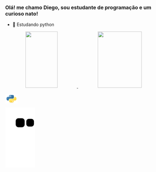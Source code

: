 ### Olá! me chamo Diego, sou estudante de programação e um curioso nato!


- 🌱 Estudando python

<div align="center">
  <a href="https://github.com/Dhyigo">
  <img height="180" width="45%" src="https://github-readme-stats.vercel.app/api?username=Dhyigo&show_icons=true&theme=dark&include_all_commits=true&count_private=true&title_color=true"/>
  <img height="180" width="53%" src="https://github-readme-stats.vercel.app/api/top-langs/?username=Dhyigo&layout=compact&langs_count=7&theme=dark&title_color=red"/>
</div>
  
<div style="display: inline_block"><br>
  <img align="center" alt="Python" height="30" width="40" src="https://raw.githubusercontent.com/devicons/devicon/master/icons/python/python-original.svg">
</div>
  
![Snake animation](https://github.com/Dhyigo/Dhyigo/blob/output/github-contribution-grid-snake.svg)
